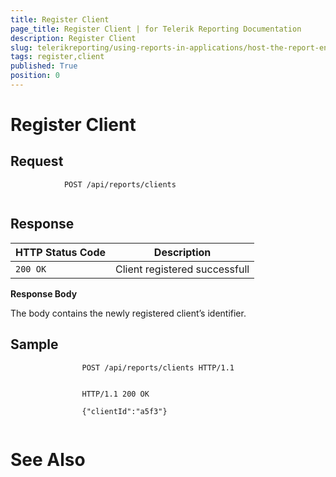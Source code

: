```yaml
---
title: Register Client
page_title: Register Client | for Telerik Reporting Documentation
description: Register Client
slug: telerikreporting/using-reports-in-applications/host-the-report-engine-remotely/telerik-reporting-rest-services/rest-api-reference/clients-api/register-client
tags: register,client
published: True
position: 0
---
```


# Register Client



## Request

	
````URI Template 
            POST /api/reports/clients
          
````



## Response


| HTTP Status Code | Description |
| ------ | ------ |
|`200 OK`|Client registered successfull|




__Response Body__

The body contains the newly registered client’s identifier.
        

## Sample

	
````Request Message 
                POST /api/reports/clients HTTP/1.1
              
````



	
````Response Message 
                HTTP/1.1 200 OK

                {"clientId":"a5f3"}
              
````



# See Also

